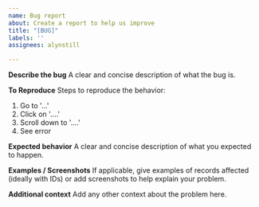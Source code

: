 ```yaml
---
name: Bug report
about: Create a report to help us improve
title: "[BUG]"
labels: ''
assignees: alynstill

---
```


**Describe the bug**
A clear and concise description of what the bug is.

**To Reproduce**
Steps to reproduce the behavior:
1. Go to '...'
2. Click on '....'
3. Scroll down to '....'
4. See error

**Expected behavior**
A clear and concise description of what you expected to happen.

**Examples / Screenshots**
If applicable, give examples of records affected (ideally with IDs) or add screenshots to help explain your problem.

**Additional context**
Add any other context about the problem here.
